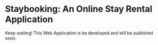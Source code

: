 # Staybooking: An Online Stay Rental Application

Keep waiting! This Web Application is be developed and will be published soon. 
